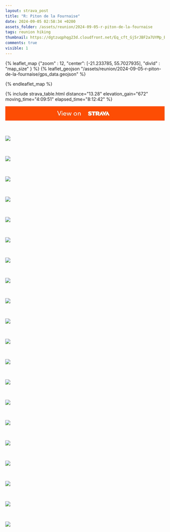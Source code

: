```yaml
---
layout: strava_post
title: "R: Piton de la Fournaise"
date: 2024-09-05 02:58:34 +0200
assets_folder: /assets/reunion/2024-09-05-r-piton-de-la-fournaise
tags: reunion hiking
thumbnail: https://dgtzuqphqg23d.cloudfront.net/Eq_cft_Gj5rJBF2a7UYMp_B3VmZXRmLPY_vvBMo7XPM-1024x767.jpg
comments: true
visible: 1
---
```



{% leaflet_map {"zoom" : 12,
                  "center": [-21.233785, 55.7027935],
                 "divId" : "map_size" } %}
    {% leaflet_geojson "/assets/reunion/2024-09-05-r-piton-de-la-fournaise/gps_data.geojson" %}

{% endleaflet_map %}





{% include strava_table.html distance="13.28" elevation_gain="672" moving_time="4:09:51" elapsed_time="8:12:42" %}

[![](/assets/strava.jpg)](https://www.strava.com/activities/12331731672)


<br />

![](https://dgtzuqphqg23d.cloudfront.net/Eq_cft_Gj5rJBF2a7UYMp_B3VmZXRmLPY_vvBMo7XPM-1024x767.jpg)


<br />

![](https://dgtzuqphqg23d.cloudfront.net/tOIBaZwV6Vhi6fFEMdSAhMu5t4SoQYOOdahisCnpr34-1024x768.jpg)


<br />

![](https://dgtzuqphqg23d.cloudfront.net/xwmxiP8HV2RR9NcUZRKFjKhbqnnys4IOskfw4yDjxr0-1024x768.jpg)


<br />

![](https://dgtzuqphqg23d.cloudfront.net/RtrbhPc1o8jrgvSJJXyqLOWyMN9wyn-VN4JY_rVttIY-1024x768.jpg)


<br />

![](https://dgtzuqphqg23d.cloudfront.net/L2EQQi10gzq870mnBemr5SBnui4FMeg3Jikqd9e7PJ4-768x1024.jpg)


<br />

![](https://dgtzuqphqg23d.cloudfront.net/kqxj51kC2P2lExAYaHY7sgUMZfhNBhzzMX2QzqThgkY-1024x768.jpg)


<br />

![](https://dgtzuqphqg23d.cloudfront.net/vnfT15-J1fEo3Ju4NQcPHkq3obRqBLKQ7ndqxeepK0c-1024x768.jpg)


<br />

![](https://dgtzuqphqg23d.cloudfront.net/jk-rcz1S0fPBSwhJtUPqVxD7tSXORoR2s60qk0VG_3E-1024x768.jpg)


<br />

![](https://dgtzuqphqg23d.cloudfront.net/dOZcP7Gh6gGw8FzdRg8xsGhjc1bpqP3IJfAA5IIeaHs-1024x768.jpg)


<br />

![](https://dgtzuqphqg23d.cloudfront.net/yp4_ib51eQaIREJykHbxCsMGrgwD7wrxWepKSmtv9YI-768x1024.jpg)


<br />

![](https://dgtzuqphqg23d.cloudfront.net/Y5BrJfHsV9f4CKYFlscy-_NjD2ubcxpIipOkzbF_04M-768x1024.jpg)


<br />

![](https://dgtzuqphqg23d.cloudfront.net/tboU-ZqxQzQKLryjtBZRVp0i-5BU1TXRDA_w7BAZTyg-1024x768.jpg)


<br />

![](https://dgtzuqphqg23d.cloudfront.net/fV6-HVHB2vU76JQonRz4-Sr66psGFe7p5kFWw6woNBc-768x1024.jpg)


<br />

![](https://dgtzuqphqg23d.cloudfront.net/-5p7_-YIRx7rJ2l1g0W7oIBvZGdxmUwucwzyV5jZ3zU-1024x768.jpg)


<br />

![](https://dgtzuqphqg23d.cloudfront.net/Uk2jwrJ5GpOjtEvLTRj4PWe75NZNGJOF6ZQiHeu6y7A-768x1024.jpg)


<br />

![](https://dgtzuqphqg23d.cloudfront.net/Xv5ZbWgpVcb14AVPG0ZM1p3g2_B6h1bQxUwcVKrSyC0-768x1024.jpg)


<br />

![](https://dgtzuqphqg23d.cloudfront.net/b77cjS8vVsyaVgX28u2RzapKMPzcZUeLguwB8ENaYa8-1024x768.jpg)


<br />

![](https://dgtzuqphqg23d.cloudfront.net/ZszmZZGgE7bkqJ_4k2O01n3J7UnwXvuOhbr6uIym6I8-768x1024.jpg)


<br />

![](https://dgtzuqphqg23d.cloudfront.net/GGZ2AkB5JS_qzJa10YzIc0fuKvHd3TEWuWGDUOXyEe0-1024x768.jpg)


<br />

![](https://dgtzuqphqg23d.cloudfront.net/_A4ZTVHzcAYbUTJstVHJHLFwsbwaoYq96grTu-H27R0-1024x768.jpg)
